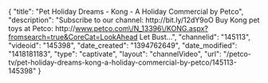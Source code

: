 {
    "title": "Pet Holiday Dreams - Kong - A Holiday Commercial by Petco",
    "description": "Subscribe to our channel: http:\/\/bit.ly\/12dY9oO Buy Kong pet toys at Petco: http:\/\/www.petco.com\/N_13396\/KONG.aspx?fromsearch=true&CoreCat=LookAhead Let Bust...",
    "channelid": "145113",
    "videoid": "145398",
    "date_created": "1394762649",
    "date_modified": "1418181183",
    "type": "captivate",
    "layout": "channelVideo",
    "url": "\/petco-tv\/pet-holiday-dreams-kong-a-holiday-commercial-by-petco\/145113-145398"
}